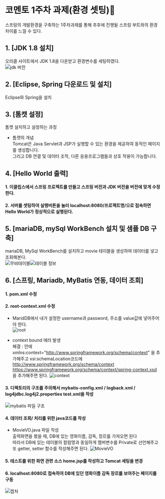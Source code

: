 # 코멘토 1주차 과제(환경 셋팅)📑  
스프링의 개발환경을 구축하는 1주차과제를 통해 추후에 진행될 스프링 부트와의 환경 차이를 느낄 수 있다.
## 1. [JDK 1.8 설치]  
오라클 사이트에서 JDK 1.8을 다운받고 환경변수를 세팅하였다.  
![jdk 버전](https://user-images.githubusercontent.com/104816594/201615991-2f66e318-cd5e-416f-81ce-c3e0a40dc906.PNG)
## 2. [Eclipse, Spring 다운로드 및 설치]  
Eclipse와 Spring을 설치  
## 3. [톰캣 설정]  
톰캣 설치하고 설정하는 과정  
* 톰캣의 개념  
Tomcat은 Java Servlet과 JSP가 실행할 수 있는 환경을 제공하여 동적인 페이지를 생성합니다.   
그리고 DB 연결 및 데이터 조작, 다른 응용프로그램들과 상호 작용이 가능합니다.  
## 4. [Hello World 출력]  
#### 1. 이클립스에서 스프링 프로젝트를 만들고 스프링 버전과 JDK 버전을 버전에 맞게 수정한다.  
#### 2. 서버를 셋팅하여 실행버튼을 눌러 localhost:8080/프로젝트명/으로 접속하면 Hello World가 정상적으로 실행된다.  
## 5. [mariaDB, mySql WorkBench 설치 및 샘플 DB 구축]  
mariaDB, MySql WorkBench를 설치하고 movie 테이블을 생성하여 데이터를 넣고 조회해본다.  
![무비테이블](https://user-images.githubusercontent.com/104816594/201621393-d30e39d1-3a9b-499a-9ade-80890f4d6610.PNG)![테이블 정보](https://user-images.githubusercontent.com/104816594/201621396-f5d71c29-1453-4ec4-80e2-27c9f9796203.PNG)    
## 6. [스프링, Mariadb, MyBatis 연동, 데이터 조회]  
#### 1. pom.xml 수정  
#### 2. root-context.xml 수정   
* MaridDB에서 내가 설정한 username과 password, 주소를 value값에 넣어주어야 한다.    
![root](https://user-images.githubusercontent.com/104816594/201678685-f58c7393-819a-4e7c-aa12-23660e297871.PNG)  

* context bound 에러 발생  
해결 : <beans>안에 xmlns:context="http://www.springframework.org/schema/context" 을 추가해주고 xsi:schemaLocation코드에  
  http://www.springframework.org/schema/context  
  https://www.springframework.org/schema/context/spring-context.xsd 을 추가해주면 된다.
  ![context](https://user-images.githubusercontent.com/104816594/201615986-23b2b15b-ed4e-4250-b4b0-5ecf47dde2c8.PNG)
#### 3. 디렉토리의 구조를 주의해서 mybatis-config.xml / logback.xml / log4jdbc.log4j2.properties test.xml을 작성 
![mybatis 파일 구조](https://user-images.githubusercontent.com/104816594/201621390-e7b180a3-210d-4a04-8556-a25df6a26408.PNG)  
#### 4. 데이터 조회/ 처리를 위한 java코드를 작성  
* MovieVO.java 파일 작성  
  출력화면을 봤을 때, DB에 있는 영화이름, 감독, 장르를 가져오면 된다  
  따라서 DB에 있는 테이블의 칼럼명과 동일하게 멤버변수를 Private로 선언해주고 또 getter, setter 함수를 작성해주면 된다. 
  ![MovieVO](https://user-images.githubusercontent.com/104816594/201618850-b7623b4b-8bce-46c4-8ef3-992244560aca.PNG) 
  
#### 5. 테스트를 위한 화면 관련 소스 home.jsp를 작성하고 Tomcat 세팅을 변경
#### 6. localhost:8080로 접속하여 DB에 있던 영화이름 감독 장르를 보여주는 페이지를 구동
![캡처](https://user-images.githubusercontent.com/104816594/201614727-4ea6f1c5-65e6-4a46-9a4a-e8e932a99329.PNG)
  

